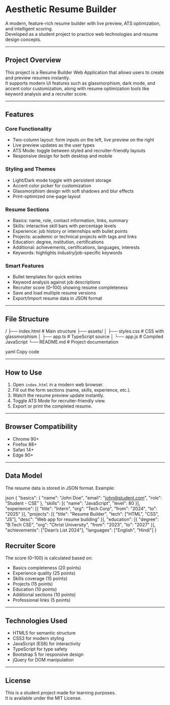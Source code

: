 # Aesthetic Resume Builder

A modern, feature-rich resume builder with live preview, ATS optimization, and intelligent scoring.  
Developed as a student project to practice web technologies and resume design concepts.

---

## Project Overview
This project is a Resume Builder Web Application that allows users to create and preview resumes instantly.  
It supports modern UI features such as glassmorphism, dark mode, and accent color customization, along with resume optimization tools like keyword analysis and a recruiter score.

---

## Features

### Core Functionality
- Two-column layout: form inputs on the left, live preview on the right  
- Live preview updates as the user types  
- ATS Mode: toggle between styled and recruiter-friendly layouts  
- Responsive design for both desktop and mobile  

### Styling and Themes
- Light/Dark mode toggle with persistent storage  
- Accent color picker for customization  
- Glassmorphism design with soft shadows and blur effects  
- Print-optimized one-page layout  

### Resume Sections
- Basics: name, role, contact information, links, summary  
- Skills: interactive skill bars with percentage levels  
- Experience: job history or internships with bullet points  
- Projects: academic or technical projects with tags and links  
- Education: degree, institution, certifications  
- Additional: achievements, certifications, languages, interests  
- Keywords: highlights industry/job-specific keywords  

### Smart Features
- Bullet templates for quick entries  
- Keyword analysis against job descriptions  
- Recruiter score (0–100) showing resume completeness  
- Save and load multiple resume versions  
- Export/Import resume data in JSON format  

---

## File Structure
/
├── index.html # Main structure
├── assets/
│ ├── styles.css # CSS with glassmorphism
│ ├── app.ts # TypeScript source
│ └── app.js # Compiled JavaScript
└── README.md # Project documentation

yaml
Copy code

---

## How to Use
1. Open `index.html` in a modern web browser.  
2. Fill out the form sections (name, skills, experience, etc.).  
3. Watch the resume preview update instantly.  
4. Toggle ATS Mode for recruiter-friendly view.  
5. Export or print the completed resume.  

---

## Browser Compatibility
- Chrome 90+  
- Firefox 88+  
- Safari 14+  
- Edge 90+  

---

## Data Model
The resume data is stored in JSON format. Example:

json
{
  "basics": { "name": "John Doe", "email": "john@student.com", "role": "Student - CSE" },
  "skills": [{ "name": "JavaScript", "level": 80 }],
  "experience": [{ "title": "Intern", "org": "Tech Corp", "from": "2024", "to": "2025" }],
  "projects": [{ "title": "Resume Builder", "tech": ["HTML", "CSS", "JS"], "desc": "Web app for resume building" }],
  "education": [{ "degree": "B.Tech CSE", "org": "Christ University", "from": "2023", "to": "2027" }],
  "achievements": ["Dean’s List 2024"],
  "languages": ["English", "Hindi"]
}
## Recruiter Score
The score (0–100) is calculated based on:

- Basics completeness (20 points)  
- Experience quality (25 points)  
- Skills coverage (15 points)  
- Projects (15 points)  
- Education (10 points)  
- Additional sections (10 points)  
- Professional links (5 points)  

---

## Technologies Used
- HTML5 for semantic structure  
- CSS3 for modern styling  
- JavaScript (ES6) for interactivity  
- TypeScript for type safety  
- Bootstrap 5 for responsive design  
- jQuery for DOM manipulation  

---

## License
This is a student project made for learning purposes.  
It is available under the MIT License.
